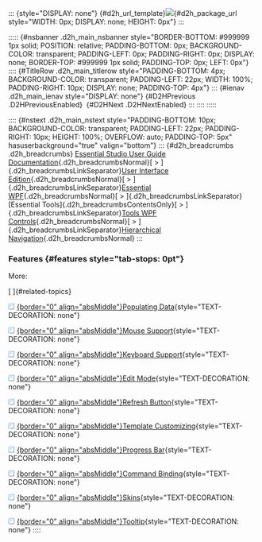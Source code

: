 ::: {style="DISPLAY: none"}
[](ms-xhelp:///?Id=d2h_url_template){#d2h_url_template}![](!package_url!){#d2h_package_url style="WIDTH: 0px; DISPLAY: none; HEIGHT: 0px"}
:::

::::: {#nsbanner .d2h_main_nsbanner style="BORDER-BOTTOM: #999999 1px solid; POSITION: relative; PADDING-BOTTOM: 0px; BACKGROUND-COLOR: transparent; PADDING-LEFT: 0px; PADDING-RIGHT: 0px; DISPLAY: none; BORDER-TOP: #999999 1px solid; PADDING-TOP: 0px; LEFT: 0px"}
:::: {#TitleRow .d2h_main_titlerow style="PADDING-BOTTOM: 4px; BACKGROUND-COLOR: transparent; PADDING-LEFT: 22px; WIDTH: 100%; PADDING-RIGHT: 10px; DISPLAY: none; PADDING-TOP: 4px"}
::: {#ienav .d2h_main_ienav style="DISPLAY: none"}
[](ms-xhelp:///?Id=0b13461c-f603-4db4-a114-26f0c9af6958){#D2HPrevious .D2HPreviousEnabled}  [](ms-xhelp:///?Id=a287ab44-2b8f-4d13-84f9-0cc6e66f5c1c){#D2HNext .D2HNextEnabled}
:::
::::
:::::

:::: {#nstext .d2h_main_nstext style="PADDING-BOTTOM: 10px; BACKGROUND-COLOR: transparent; PADDING-LEFT: 22px; PADDING-RIGHT: 10px; HEIGHT: 100%; OVERFLOW: auto; PADDING-TOP: 5px" hasuserbackground="true" valign="bottom"}
::: {#d2h_breadcrumbs .d2h_breadcrumbs}
[Essential Studio User Guide Documentation](ms-xhelp:///?Id=12457748-09e3-4d74-a240-8e049cedf030){.d2h_breadcrumbsNormal}[ \> ]{.d2h_breadcrumbsLinkSeparator}[User Interface Edition](ms-xhelp:///?Id=c29296b7-531c-413b-a0ec-488ca1f7f669){.d2h_breadcrumbsNormal}[ \> ]{.d2h_breadcrumbsLinkSeparator}[Essential WPF](ms-xhelp:///?Id=7f4f82c5-151c-4262-94d0-75c4626c77bc){.d2h_breadcrumbsNormal}[ \> ]{.d2h_breadcrumbsLinkSeparator}[Essential Tools]{.d2h_breadcrumbsContentsOnly}[ \> ]{.d2h_breadcrumbsLinkSeparator}[Tools WPF Controls](ms-xhelp:///?Id=2ea58a12-9426-4a63-96b4-89eb80232c2c){.d2h_breadcrumbsNormal}[ \> ]{.d2h_breadcrumbsLinkSeparator}[Hierarchical Navigation](ms-xhelp:///?Id=78786b61-a6e6-4444-8b21-fce0d71d1e6c){.d2h_breadcrumbsNormal}
:::

### Features {#features style="tab-stops: 0pt"}

More:

[ ]{#related-topics}

[![](button.gif){border="0" align="absMiddle"}Populating Data](ms-xhelp:///?Id=560ba9ac-a372-416c-892c-a2f9d90821b9){style="TEXT-DECORATION: none"}

[![](button.gif){border="0" align="absMiddle"}Mouse Support](ms-xhelp:///?Id=873ea5c1-dc3a-4624-aaf3-697ddb149f79){style="TEXT-DECORATION: none"}

[![](button.gif){border="0" align="absMiddle"}Keyboard Support](ms-xhelp:///?Id=c20224a2-e572-4194-81fc-667a9b815440){style="TEXT-DECORATION: none"}

[![](button.gif){border="0" align="absMiddle"}Edit Mode](ms-xhelp:///?Id=f2753a54-c8e5-4fbc-ab33-13fa81535462){style="TEXT-DECORATION: none"}

[![](button.gif){border="0" align="absMiddle"}Refresh Button](ms-xhelp:///?Id=fd8f9f20-4af8-4f27-9c8e-929ae4f57c92){style="TEXT-DECORATION: none"}

[![](button.gif){border="0" align="absMiddle"}Template Customizing](ms-xhelp:///?Id=aed99c3e-93e5-4eac-a7cc-07425919336a){style="TEXT-DECORATION: none"}

[![](button.gif){border="0" align="absMiddle"}Progress Bar](ms-xhelp:///?Id=080d5ffa-b059-4653-9a7e-1bef452de4c4){style="TEXT-DECORATION: none"}

[![](button.gif){border="0" align="absMiddle"}Command Binding](ms-xhelp:///?Id=b19f910c-29e3-4e73-86a2-575122081468){style="TEXT-DECORATION: none"}

[![](button.gif){border="0" align="absMiddle"}Skins](ms-xhelp:///?Id=7e9026f4-d12b-493b-96dd-7dcc5bb26ada){style="TEXT-DECORATION: none"}

[![](button.gif){border="0" align="absMiddle"}Tooltip](ms-xhelp:///?Id=a4c1aca7-e29f-47b9-8926-f0b779ee06ab){style="TEXT-DECORATION: none"}
::::
